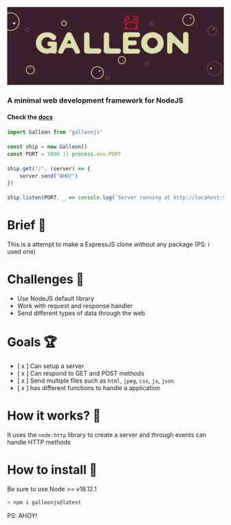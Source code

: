 
<img src="https://github.com/WasixXD/Galleon/blob/master/galleon.png?raw=true" />

### A minimal web development framework for NodeJS 
#### Check the [docs](wasixxd.github.io/Galleon/pages/)
```js
import Galleon from "galleonjs"

const ship = new Galleon() 
const PORT = 3000 || process.env.PORT

ship.get("/", (server) => {
    server.send("AHOY") 
})

ship.listen(PORT, _ => console.log(`Server running at http://locahost:${PORT}`))
```
# Brief 📖
This is a attempt to make a ExpressJS clone without any package (PS: i used one)

# Challenges 🐢
- Use NodeJS default library
- Work with request and response handler
- Send different types of data through the web

# Goals 🏆
- [ x ] Can setup a server
- [ x ] Can respond to GET and POST methods
- [ x ] Send multiple files such as `html`, `jpeg`, `css`, `js`, `json`
- [ x ] has different functions to handle a application

# How it works? 💼
It uses the `node:http` library to create a server and through events can handle HTTP methods

# How to install 🚀
Be sure to use Node >= v18.12.1 
```bash
> npm i galleonjs@latest
```

PS: AHOY!
